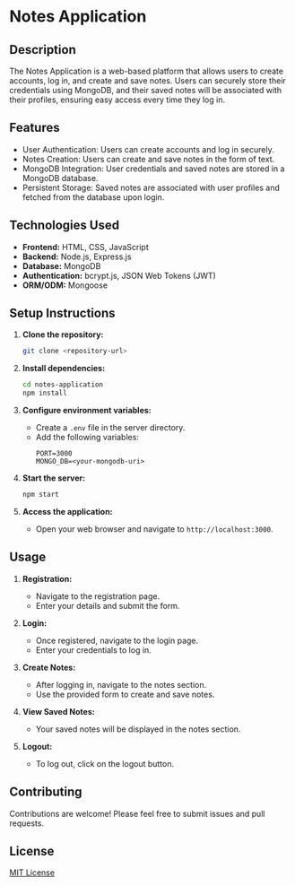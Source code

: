 # Notes Application

## Description
The Notes Application is a web-based platform that allows users to create accounts, log in, and create and save notes. Users can securely store their credentials using MongoDB, and their saved notes will be associated with their profiles, ensuring easy access every time they log in.

## Features
- User Authentication: Users can create accounts and log in securely.
- Notes Creation: Users can create and save notes in the form of text.
- MongoDB Integration: User credentials and saved notes are stored in a MongoDB database.
- Persistent Storage: Saved notes are associated with user profiles and fetched from the database upon login.

## Technologies Used
- **Frontend:** HTML, CSS, JavaScript
- **Backend:** Node.js, Express.js
- **Database:** MongoDB
- **Authentication:** bcrypt.js, JSON Web Tokens (JWT)
- **ORM/ODM:** Mongoose

## Setup Instructions
1. **Clone the repository:**
    ```bash
    git clone <repository-url>
    ```

2. **Install dependencies:**
    ```bash
    cd notes-application
    npm install
    ```

3. **Configure environment variables:**
    - Create a `.env` file in the server directory.
    - Add the following variables:
        ```plaintext
        PORT=3000
        MONGO_DB=<your-mongodb-uri>
        ```

4. **Start the server:**
    ```bash
    npm start
    ```

5. **Access the application:**
    - Open your web browser and navigate to `http://localhost:3000`.

## Usage
1. **Registration:**
    - Navigate to the registration page.
    - Enter your details and submit the form.
  
2. **Login:**
    - Once registered, navigate to the login page.
    - Enter your credentials to log in.
  
3. **Create Notes:**
    - After logging in, navigate to the notes section.
    - Use the provided form to create and save notes.
  
4. **View Saved Notes:**
    - Your saved notes will be displayed in the notes section.
  
5. **Logout:**
    - To log out, click on the logout button.

## Contributing
Contributions are welcome! Please feel free to submit issues and pull requests.

## License
[MIT License](LICENSE)
